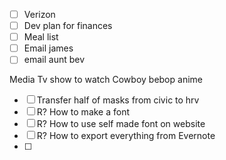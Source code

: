 - [ ] Verizon
- [ ] Dev plan for finances
- [ ] Meal list
- [ ] Email james
- [ ] email aunt bev

Media
Tv show to watch
Cowboy bebop anime

- [ ] Transfer half of masks from civic to hrv
- [ ] R? How to make a font
- [ ] R? How to use self made font on website
- [ ] R? How to export everything from Evernote 
- [ ] 